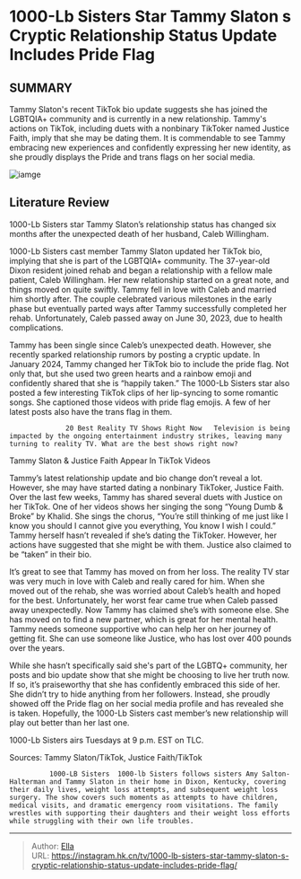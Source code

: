 # 1000-Lb Sisters Star Tammy Slaton s Cryptic Relationship Status Update Includes Pride Flag


## SUMMARY 



  Tammy Slaton&#39;s recent TikTok bio update suggests she has joined the LGBTQIA&#43; community and is currently in a new relationship.   Tammy&#39;s actions on TikTok, including duets with a nonbinary TikToker named Justice Faith, imply that she may be dating them.   It is commendable to see Tammy embracing new experiences and confidently expressing her new identity, as she proudly displays the Pride and trans flags on her social media.  

![iamge](https://static1.srcdn.com/wordpress/wp-content/uploads/2023/12/1000-lb-sisters-tammy-slaton-monster-montage-with-pink-background.jpg)

## Literature Review

1000-Lb Sisters star Tammy Slaton’s relationship status has changed six months after the unexpected death of her husband, Caleb Willingham.




1000-Lb Sisters cast member Tammy Slaton updated her TikTok bio, implying that she is part of the LGBTQIA&#43; community. The 37-year-old Dixon resident joined rehab and began a relationship with a fellow male patient, Caleb Willingham. Her new relationship started on a great note, and things moved on quite swiftly. Tammy fell in love with Caleb and married him shortly after. The couple celebrated various milestones in the early phase but eventually parted ways after Tammy successfully completed her rehab. Unfortunately, Caleb passed away on June 30, 2023, due to health complications.




Tammy has been single since Caleb’s unexpected death. However, she recently sparked relationship rumors by posting a cryptic update. In January 2024, Tammy changed her TikTok bio to include the pride flag. Not only that, but she used two green hearts and a rainbow emoji and confidently shared that she is “happily taken.” The 1000-Lb Sisters star also posted a few interesting TikTok clips of her lip-syncing to some romantic songs. She captioned those videos with pride flag emojis. A few of her latest posts also have the trans flag in them.

                  20 Best Reality TV Shows Right Now   Television is being impacted by the ongoing entertainment industry strikes, leaving many turning to reality TV. What are the best shows right now?   


 Tammy Slaton &amp; Justice Faith Appear In TikTok Videos 
          




Tammy’s latest relationship update and bio change don’t reveal a lot. However, she may have started dating a nonbinary TikToker, Justice Faith. Over the last few weeks, Tammy has shared several duets with Justice on her TikTok. One of her videos shows her singing the song “Young Dumb &amp; Broke” by Khalid. She sings the chorus, “You’re still thinking of me just like I know you should I cannot give you everything, You know I wish I could.” Tammy herself hasn’t revealed if she’s dating the TikToker. However, her actions have suggested that she might be with them. Justice also claimed to be “taken” in their bio.

It’s great to see that Tammy has moved on from her loss. The reality TV star was very much in love with Caleb and really cared for him. When she moved out of the rehab, she was worried about Caleb’s health and hoped for the best. Unfortunately, her worst fear came true when Caleb passed away unexpectedly. Now Tammy has claimed she’s with someone else. She has moved on to find a new partner, which is great for her mental health. Tammy needs someone supportive who can help her on her journey of getting fit. She can use someone like Justice, who has lost over 400 pounds over the years.




While she hasn’t specifically said she&#39;s part of the LGBTQ&#43; community, her posts and bio update show that she might be choosing to live her truth now. If so, it’s praiseworthy that she has confidently embraced this side of her. She didn’t try to hide anything from her followers. Instead, she proudly showed off the Pride flag on her social media profile and has revealed she is taken. Hopefully, the 1000-Lb Sisters cast member’s new relationship will play out better than her last one.



1000-Lb Sisters airs Tuesdays at 9 p.m. EST on TLC.




Sources: Tammy Slaton/TikTok, Justice Faith/TikTok

              1000-LB Sisters  1000-lb Sisters follows sisters Amy Salton-Halterman and Tammy Slaton in their home in Dixon, Kentucky, covering their daily lives, weight loss attempts, and subsequent weight loss surgery. The show covers such moments as attempts to have children, medical visits, and dramatic emergency room visitations. The family wrestles with supporting their daughters and their weight loss efforts while struggling with their own life troubles.   





---

> Author: [Ella](https://instagram.hk.cn/)  
> URL: https://instagram.hk.cn/tv/1000-lb-sisters-star-tammy-slaton-s-cryptic-relationship-status-update-includes-pride-flag/  

